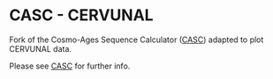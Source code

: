 # CASC - CERVUNAL

Fork of the Cosmo-Ages Sequence Calculator ([CASC](https://github.com/angelrodes/CASC)) adapted to plot CERVUNAL data.

Please see [CASC](https://github.com/angelrodes/CASC) for further info.
